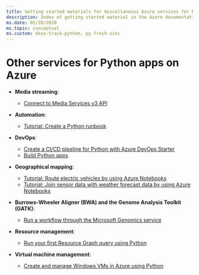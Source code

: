 ```yaml
---
title: Getting started materials for miscellaneous Azure services for Python apps
description: Index of getting started material in the Azure documentation for miscellaneous services used with Python apps.
ms.date: 05/28/2020
ms.topic: conceptual
ms.custom: devx-track-python, py-fresh-zinc
---
```


# Other services for Python apps on Azure

- **Media streaming**:
  - [Connect to Media Services v3 API](/azure/media-services/latest/configure-connect-python-howto)

- **Automation**:
  - [Tutorial: Create a Python runbook](/azure/automation/learn/automation-tutorial-runbook-textual-python2
)

- **DevOps**:
  - [Create a CI/CD pipeline for Python with Azure DevOps Starter](/azure/devops-project/azure-devops-project-python)
  - [Build Python apps](/azure/devops/pipelines/ecosystems/python)

- **Geographical mapping**:
  - [Tutorial: Route electric vehicles by using Azure Notebooks](/azure/azure-maps/tutorial-ev-routing)
  - [Tutorial: Join sensor data with weather forecast data by using Azure Notebooks](/azure/azure-maps/weather-service-tutorial)

- **Burrows-Wheeler Aligner (BWA) and the Genome Analysis Toolkit (GATK)**:
  - [Run a workflow through the Microsoft Genomics service](/azure/genomics/quickstart-run-genomics-workflow-portal)

- **Resource management**:
  - [Run your first Resource Graph query using Python](/azure/governance/resource-graph/first-query-python)

- **Virtual machine management**:
  - [Create and manage Windows VMs in Azure using Python](/samples/azure-samples/virtual-machines-python-manage/azure-virtual-machines-management-samples---python)
